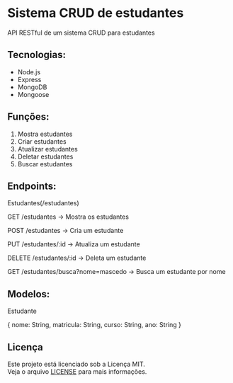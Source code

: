 # Sistema CRUD de estudantes

API RESTful de um sistema CRUD para estudantes

## Tecnologias:

* Node.js
* Express
* MongoDB
* Mongoose

## Funções:

1. Mostra estudantes
2. Criar estudantes
3. Atualizar estudantes
4. Deletar estudantes
5. Buscar estudantes

## Endpoints:

 Estudantes(/estudantes)

GET /estudantes → Mostra os estudantes

POST /estudantes → Cria um estudante

PUT /estudantes/:id → Atualiza um estudante

DELETE /estudantes/:id → Deleta um estudante

GET /estudantes/busca?nome=mascedo → Busca um estudante por nome

## Modelos:

 Estudante

 {
    nome: String,
    matricula: String,
    curso: String,
    ano: String
 }

## Licença

Este projeto está licenciado sob a Licença MIT.  
Veja o arquivo [LICENSE](./LICENSE) para mais informações.
